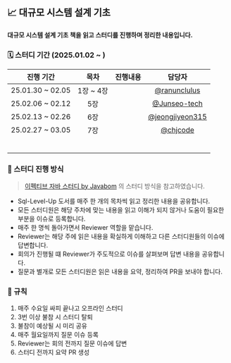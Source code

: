 ## 📈 대규모 시스템 설계 기초
#### 대규모 시스템 설계 기초 책을 읽고 스터디를 진행하며 정리한 내용입니다.

### 🗓️ 스터디 기간 (2025.01.02 ~ )
|          진행 기간          |  목차  |    진행내용    |    담당자    |
|:-----------------------:|:----------:|:----------:|:----------:|
| 25.01.30 ~ 02.05 | 1장 ~ 4장 |   | [@ranunclulus](https://github.com/ranunclulus) |
| 25.02.06 ~ 02.12 | 5장 |   | [@Junseo-tech](https://github.com/Junseo-tech) |
| 25.02.13 ~ 02.26 | 6장 |   | [@jeongjiyeon315](https://github.com/jeongjiyeon315) |
| 25.02.27 ~ 03.05 | 7장 |   | [@chjcode](https://github.com/chjcode) |
|  |  |   |  |
|  |  |   |  |
|  |  |   |  |
|  |  |   |  |
|  |  |   |  |
|  |  |   |  |

### 🚗 스터디 진행 방식
> [이펙티브 자바 스터디 by Javabom](https://javabom.tistory.com/70)
> 의 스터디 방식을 참고하였습니다.

- Sql-Level-Up 도서를 매주 한 개의 목차씩 읽고 정리한 내용을 공유합니다.
- 모든 스터디원은 해당 주차에 맞는 내용을 읽고 이해가 되지 않거나 도움이 필요한 부분을 이슈로 등록합니다.
- 매주 한 명씩 돌아가면서 Reviewer 역할을 맡습니다.
- Reviewer는 해당 주에 읽은 내용을 확실하게 이해하고 다른 스터디원들의 이슈에 답변합니다.
- 회의가 진행될 떄 Reviewer가 주도적으로 이슈를 살펴보며 답변 내용을 공유합니다.
- 질문과 별개로 모든 스터디원은 읽은 내용을 요약, 정리하여 PR을 보내야 합니다.

### 📐 규칙
1. 매주 수요일 싸피 끝나고 오프라인 스터디
2. 3번 이상 불참 시 스터디 탈퇴
3. 불참이 예상될 시 미리 공유
4. 매주 월요일까지 질문 이슈 등록
5. Reviewer는 회의 전까지 질문 이슈에 답변
6. 스터디 전까지 요약 PR 생성

